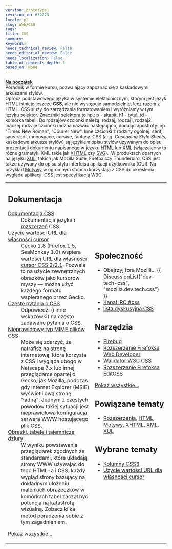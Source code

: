 ```yaml
---
version: prototype1
revision_id: 632223
locale: pl
slug: Web/CSS
tags: 
title: CSS
summary: 
keywords: 
needs_technical_review: False
needs_editorial_review: False
needs_localization: False
table_of_contents_depth: 1
based_on: None
---
```

<div class="callout-box">
 <strong><a href="/pl/docs/CSS/Na_początek" title="pl/docs/CSS/Na_początek">Na początek</a></strong><br />
 Poradnik w formie kursu, pozwalający zapoznać się z kaskadowymi arkuszami stylów.</div>
<div>
 <div>
  Oprócz podstawowego języka w systemie elektronicznym, którym jest język HTML istnieje jeszcze <strong>CSS</strong>, ale nie występuje samodzielnie, lecz razem z HTML. CSS służy do zarządzania formatowaniem i wyróżniamy w tym języku selektor. Znaczniki selektora to np.: p - akapit, h1 - tytuł, td - komórka tabeli. Do rodzajów czcionki należą: rodzaj, rodzaj1, rodzaj2. Inaczej rodzaje czcionki można nazwać następująco, dodając apostrofy: np. "Times New Roman", "Courier New". Inne czcionki z rodziny ogólnej: serif, sans-serif, monospace, cursive, fantasy. CSS (ang. <em>Cascading Style Sheets</em>, kaskadowe arkusze stylów) są językiem opisu stylów używanym do opisu prezentacji dokumentu napisanego w języku <a href="/pl/docs/HTML" title="pl/docs/HTML">HTML</a> lub <a href="/pl/docs/XML" title="pl/docs/XML">XML</a> (włączając w to różne gramatyki XML takie jak <a href="/pl/docs/XHTML" title="pl/docs/XHTML">XHTML</a> czy <a href="/pl/docs/SVG" title="pl/docs/SVG">SVG</a>).&nbsp; W produktach opartych na języku <a href="/pl/docs/XUL" title="pl/docs/XUL">XUL</a>, takich jak Mozilla Suite, Firefox czy Thunderbird, CSS jest także używany do opisu stylu interfejsu aplikacji użytkownika (GUI). Na przykład <a href="/pl/docs/Motywy" title="pl/docs/Motywy">Motywy</a> w ogromnym stopniu korzystają z CSS do określenia wyglądu aplikacji. CSS jest <a class="external" href="http://w3.org/Style/CSS/#specs">specyfikacją W3C</a>.</div>
 <table class="topicpage-table">
  <tbody>
   <tr>
    <td>
     <h2 class="Documentation" id="Dokumentacja" name="Dokumentacja">Dokumentacja</h2>
     <dl>
      <dt>
       <a href="/pl/docs/Dokumentacja_CSS" title="pl/docs/Dokumentacja_CSS">Dokumentacja CSS</a></dt>
      <dd>
       Dokumentacja języka i <a href="/pl/docs/Dokumentacja_CSS/Rozszerzenia_Mozilli" title="pl/docs/Dokumentacja_CSS/Rozszerzenia_Mozilli">rozszerzeń</a> CSS.</dd>
      <dt>
       <a href="/pl/docs/Użycie_wartości_URL_dla_własności_cursor" title="pl/docs/Użycie_wartości_URL_dla_własności_cursor">Użycie wartości URL dla własności cursor</a></dt>
      <dd>
       <a href="/pl/docs/Gecko" title="pl/docs/Gecko">Gecko</a> 1.8 (Firefox 1.5, SeaMonkey 1.0) wspiera wartości URL dla <a class="external" href="http://www.w3.org/TR/CSS21/ui.html#cursor-props">własności cursor CSS 2/2.1</a>. Pozwala to na użycie zewnętrznych obrazków jako kursorów myszy — można użyć każdego formatu wspieranego przez Gecko.</dd>
      <dt>
       <a href="/pl/docs/Częste_pytania_o_CSS" title="pl/docs/Częste_pytania_o_CSS">Częste pytania o CSS</a></dt>
      <dd>
       Odpowiedzi (i inne wskazówki) na często zadawane pytania o CSS.</dd>
      <dt>
       <a href="/pl/docs/Nieprawidłowy_typ_MIME_plików_CSS" title="pl/docs/Nieprawidłowy_typ_MIME_plików_CSS">Nieprawidłowy typ MIME plików CSS</a></dt>
      <dd>
       Może się zdarzyć, że natrafisz na stronę internetową, która korzysta z CSS i wygląda ubogo w Netscape 7.x lub innej przeglądarce opartej o Gecko, jak Mozilla, podczas gdy Internet Explorer (MSIE) wyświetli ową stronę "ładną". Jednym z częstych powodów takiej sytuacji jest nieprawidłowa konfiguracja serwera WWW hostującego plik CSS.</dd>
      <dt>
       <a href="/pl/docs/Obrazki,_tabele_i_tajemnicze_dziury" title="pl/docs/Obrazki,_tabele_i_tajemnicze_dziury">Obrazki, tabele i tajemnicze dziury</a></dt>
      <dd>
       W wyniku powstawania przeglądarek zgodnych ze standardami, które układają strony WWW używając do tego HTML-a i CSS, każdy wygląd strony bazujący na dokładnym ułożeniu maleńkich obrazeczków w komórkach tabel zaczął być potencjalną katastrofą wizualną. Zobacz kilka metod poradzenia sobie z tym zagadnieniem.</dd>
     </dl>
     <p><span class="alllinks"><a href="/pl/docs/tag/CSS" title="pl/docs/tag/CSS">Pokaż wszystkie...</a></span></p>
    </td>
    <td>
     <h2 class="Community" id="Spo.C5.82eczno.C5.9B.C4.87" name="Spo.C5.82eczno.C5.9B.C4.87">Społeczność</h2>
     <ul>
      <li>Obejrzyj fora Mozilli... {{ DiscussionList("dev-tech-css", "mozilla.dev.tech.css") }}</li>
      <li><a class="link-irc" href="irc://irc.mozilla.org/css">Kanał IRC #css</a></li>
      <li><a class="external" href="http://www.css-discuss.org/">lista dyskusyjna CSS</a></li>
     </ul>
     <h2 id="Narz.C4.99dzia" name="Narz.C4.99dzia">Narzędzia</h2>
     <ul>
      <li><a class="external" href="http://www.getfirebug.com/">Firebug</a></li>
      <li><a class="link-https" href="https://addons.mozilla.org/extensions/moreinfo.php?category=Developer%20Tools&amp;id=60">Rozszerzenie Firefoksa Web Developer</a></li>
      <li><a class="external" href="http://jigsaw.w3.org/css-validator/">Walidator W3C CSS</a></li>
      <li><a class="link-https" href="https://addons.mozilla.org/extensions/moreinfo.php?id=179">Rozszerzenie Firefoksa EditCSS</a></li>
     </ul>
     <p><span class="alllinks"><a href="/pl/docs/tag/CSS:Narzędzia" title="pl/docs/tag/CSS:Narzędzia">Pokaż wszystkie...</a></span></p>
     <h2 class="Tools" id="Powi.C4.85zane_tematy" name="Powi.C4.85zane_tematy">Powiązane tematy</h2>
     <ul>
      <li><a href="/pl/docs/Rozszerzenia" title="pl/docs/Rozszerzenia">Rozszerzenia</a>, <a href="/pl/docs/HTML" title="pl/docs/HTML">HTML</a>, <a href="/pl/docs/Motywy" title="pl/docs/Motywy">Motywy</a>, <a href="/pl/docs/XHTML" title="pl/docs/XHTML">XHTML</a>, <a href="/pl/docs/XML" title="pl/docs/XML">XML</a>, <a href="/pl/docs/XUL" title="pl/docs/XUL">XUL</a></li>
     </ul>
     <h2 class="Related_Topics" id="Wybrane_tematy" name="Wybrane_tematy">Wybrane tematy</h2>
     <ul>
      <li><a href="/pl/docs/Kolumny_CSS3" title="pl/docs/Kolumny_CSS3">Kolumny CSS3</a></li>
      <li><a href="/pl/docs/Użycie_wartości_URL_dla_własności_cursor" title="pl/docs/Użycie_wartości_URL_dla_własności_cursor">Użycie wartości URL dla własności cursor</a></li>
     </ul>
    </td>
   </tr>
  </tbody>
 </table>
 <p>&nbsp;</p>
</div>

